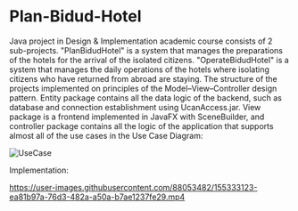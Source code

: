 # Plan-Bidud-Hotel

Java project in Design & Implementation academic course consists of 2 sub-projects. 
"PlanBidudHotel" is a system that manages the preparations of the hotels for the arrival of the isolated citizens.
"OperateBidudHotel" is a system that manages the daily operations of the hotels where isolating citizens who have returned from abroad are staying.
The structure of the projects implemented on principles of the Model–View–Controller design pattern. Entity package contains all the data logic of the backend, such as database and connection establishment using UcanAccess.jar. View package is a frontend implemented in JavaFX with SceneBuilder, and controller package contains all the logic of the application that supports almost all of the use cases in the Use Case Diagram:

![UseCase](https://user-images.githubusercontent.com/88053482/155334195-a6baec81-a3ff-4ca3-ade0-a9d23aeb383a.JPG)

Implementation:

https://user-images.githubusercontent.com/88053482/155333123-ea81b97a-76d3-482a-a50a-b7ae1237fe29.mp4
